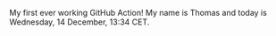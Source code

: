 My first ever working GitHub Action!
My name is Thomas and today is Wednesday, 14 December, 13:34 CET. 
